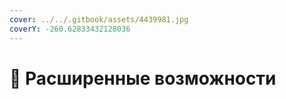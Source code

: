 ```yaml
---
cover: ../../.gitbook/assets/4439981.jpg
coverY: -260.62833432128036
---
```


# 💪 Расширенные возможности

